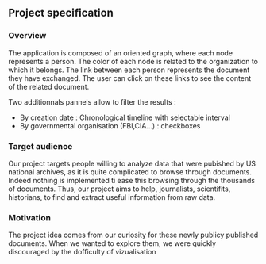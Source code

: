 ## Project specification

### Overview

The application is composed of an oriented graph, where each node represents a person.
The color of each node is related to the organization to which it belongs.
The link between each person represents the document they have exchanged.
The user can click on these links to see the content of the related document.

Two additionnals pannels allow to filter the results :
* By creation date : Chronological timeline with selectable interval
* By governmental organisation (FBI,CIA...) : checkboxes

### Target audience
Our project targets people willing to analyze data that were pubished by US national archives,
as it is quite complicated to browse through documents. Indeed nothing is implemented
ti ease this browsing through the thousands of documents.
Thus, our project aims to help, journalists, scientifits, historians, to find and extract useful
information from raw data.

### Motivation
The project idea comes from our curiosity for these newly publicy published documents.
When we wanted to explore them, we were quickly discouraged by the dofficulty of
vizualisation
